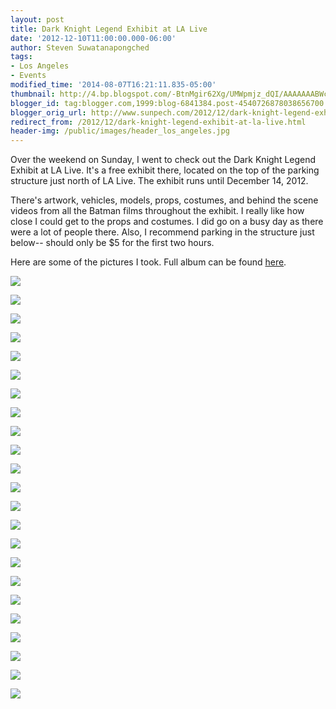 ```yaml
---
layout: post
title: Dark Knight Legend Exhibit at LA Live
date: '2012-12-10T11:00:00.000-06:00'
author: Steven Suwatanapongched
tags:
- Los Angeles
- Events
modified_time: '2014-08-07T16:21:11.835-05:00'
thumbnail: http://4.bp.blogspot.com/-BtnMgir62Xg/UMWpmjz_dQI/AAAAAAABWcg/DzdG4Z-RWI0/s400/2012-12-09+at+16-09-04.jpg
blogger_id: tag:blogger.com,1999:blog-6841384.post-4540726878038656700
blogger_orig_url: http://www.sunpech.com/2012/12/dark-knight-legend-exhibit-at-la-live.html
redirect_from: /2012/12/dark-knight-legend-exhibit-at-la-live.html
header-img: /public/images/header_los_angeles.jpg
---
```


Over the weekend on Sunday, I went to check out the Dark Knight Legend Exhibit at LA Live. It's a free exhibit there, located on the top of the parking structure just north of LA Live. The exhibit runs until December 14, 2012.

There's artwork, vehicles, models, props, costumes, and behind the scene videos from all the Batman films throughout the exhibit. I really like how close I could get to the props and costumes. I did go on a busy day as there were a lot of people there. Also, I recommend parking in the structure just below-- should only be $5 for the first two hours.

Here are some of the pictures I took. Full album can be found <a href="https://picasaweb.google.com/101693597219413173200/2012DarkKnightLegendExhibit">here</a>.

<a href="http://4.bp.blogspot.com/-BtnMgir62Xg/UMWpmjz_dQI/AAAAAAABWcg/DzdG4Z-RWI0/s400/2012-12-09+at+16-09-04.jpg"><img border="0"  src="http://4.bp.blogspot.com/-BtnMgir62Xg/UMWpmjz_dQI/AAAAAAABWcg/DzdG4Z-RWI0/s400/2012-12-09+at+16-09-04.jpg"  /></a>

<a href="http://3.bp.blogspot.com/-muCy3fUF_bs/UMWppAtw9sI/AAAAAAABWcw/pkkBZafamKo/s400/2012-12-09+at+16-12-00.jpg"><img border="0"  src="http://3.bp.blogspot.com/-muCy3fUF_bs/UMWppAtw9sI/AAAAAAABWcw/pkkBZafamKo/s400/2012-12-09+at+16-12-00.jpg"  /></a>

<a href="http://2.bp.blogspot.com/-t6_7uOMI1rs/UMWpqcYSA9I/AAAAAAABWc4/BH5Z3G-MC1g/s400/2012-12-09+at+16-12-40.jpg"><img border="0"  src="http://2.bp.blogspot.com/-t6_7uOMI1rs/UMWpqcYSA9I/AAAAAAABWc4/BH5Z3G-MC1g/s400/2012-12-09+at+16-12-40.jpg"  /></a>

<a href="http://1.bp.blogspot.com/-CV5zaUezzgk/UMWprc7V-FI/AAAAAAABWdA/njIXgBcvlfU/s400/2012-12-09+at+16-13-36.jpg"><img border="0"  src="http://1.bp.blogspot.com/-CV5zaUezzgk/UMWprc7V-FI/AAAAAAABWdA/njIXgBcvlfU/s400/2012-12-09+at+16-13-36.jpg"  /></a>

<a href="http://2.bp.blogspot.com/-5KOBXSFvllk/UMWps7_Xb-I/AAAAAAABWdI/-qNPIhHyqYk/s400/2012-12-09+at+16-13-53.jpg"><img border="0"  src="http://2.bp.blogspot.com/-5KOBXSFvllk/UMWps7_Xb-I/AAAAAAABWdI/-qNPIhHyqYk/s400/2012-12-09+at+16-13-53.jpg"  /></a>

<a href="http://1.bp.blogspot.com/-jI0x9mhARuo/UMWpveSOrEI/AAAAAAABWdY/7yc4ym9Gnkk/s400/2012-12-09+at+16-14-48.jpg"><img border="0"  src="http://1.bp.blogspot.com/-jI0x9mhARuo/UMWpveSOrEI/AAAAAAABWdY/7yc4ym9Gnkk/s400/2012-12-09+at+16-14-48.jpg"  /></a>

<a href="http://2.bp.blogspot.com/-v5DAmeinsCA/UMWpwug_XeI/AAAAAAABWdg/0B70z3MgXD4/s400/2012-12-09+at+16-15-57.jpg"><img border="0"  src="http://2.bp.blogspot.com/-v5DAmeinsCA/UMWpwug_XeI/AAAAAAABWdg/0B70z3MgXD4/s400/2012-12-09+at+16-15-57.jpg"  /></a>

<a href="http://1.bp.blogspot.com/-UkSM22jFRTM/UMWpx8klavI/AAAAAAABWdo/3xuN7QE1azM/s400/2012-12-09+at+16-16-16.jpg"><img border="0"  src="http://1.bp.blogspot.com/-UkSM22jFRTM/UMWpx8klavI/AAAAAAABWdo/3xuN7QE1azM/s400/2012-12-09+at+16-16-16.jpg"  /></a>

<a href="http://3.bp.blogspot.com/-3jx-Zerpf40/UMWp3aIu81I/AAAAAAABWeI/mdlhdp27_pk/s400/2012-12-09+at+16-17-49.jpg"><img border="0"  src="http://3.bp.blogspot.com/-3jx-Zerpf40/UMWp3aIu81I/AAAAAAABWeI/mdlhdp27_pk/s400/2012-12-09+at+16-17-49.jpg"  /></a>

<a href="http://1.bp.blogspot.com/-Tu7N2tOk_CU/UMWp8rPp3FI/AAAAAAABWeo/mYsxNCW_q5s/s400/2012-12-09+at+16-18-38.jpg"><img border="0"  src="http://1.bp.blogspot.com/-Tu7N2tOk_CU/UMWp8rPp3FI/AAAAAAABWeo/mYsxNCW_q5s/s400/2012-12-09+at+16-18-38.jpg"  /></a>

<a href="http://3.bp.blogspot.com/-2TK38pUawww/UMWp-8TfunI/AAAAAAABWe4/ijME91qt1VY/s400/2012-12-09+at+16-19-13.jpg"><img border="0"  src="http://3.bp.blogspot.com/-2TK38pUawww/UMWp-8TfunI/AAAAAAABWe4/ijME91qt1VY/s400/2012-12-09+at+16-19-13.jpg"  /></a>

<a href="http://1.bp.blogspot.com/-bqDAT5H7hTQ/UMWqDBV8I-I/AAAAAAABWfQ/xEpa9aVUziY/s400/2012-12-09+at+16-20-31.jpg"><img border="0"  src="http://1.bp.blogspot.com/-bqDAT5H7hTQ/UMWqDBV8I-I/AAAAAAABWfQ/xEpa9aVUziY/s400/2012-12-09+at+16-20-31.jpg"  /></a>

<a href="http://1.bp.blogspot.com/-4mMlNT3tz6I/UMWqE_GQgJI/AAAAAAABWfY/iFmCPUhu6Lw/s400/2012-12-09+at+16-20-48.jpg"><img border="0"  src="http://1.bp.blogspot.com/-4mMlNT3tz6I/UMWqE_GQgJI/AAAAAAABWfY/iFmCPUhu6Lw/s400/2012-12-09+at+16-20-48.jpg"  /></a>

<a href="http://4.bp.blogspot.com/-11R8dxFUddA/UMWqGcSE1bI/AAAAAAABWfg/FHcaE0dWfwM/s400/2012-12-09+at+16-21-04.jpg"><img border="0"  src="http://4.bp.blogspot.com/-11R8dxFUddA/UMWqGcSE1bI/AAAAAAABWfg/FHcaE0dWfwM/s400/2012-12-09+at+16-21-04.jpg"  /></a>

<a href="http://3.bp.blogspot.com/-ICZxBi3F07o/UMWqRnfYH_I/AAAAAAABWgo/LvBSB2r9Ocs/s400/2012-12-09+at+16-26-04.jpg"><img border="0"  src="http://3.bp.blogspot.com/-ICZxBi3F07o/UMWqRnfYH_I/AAAAAAABWgo/LvBSB2r9Ocs/s400/2012-12-09+at+16-26-04.jpg"  /></a>

<a href="http://3.bp.blogspot.com/-cDVJhD50Ofc/UMWqWnL6l4I/AAAAAAABWhI/GjhJerDKRPA/s400/2012-12-09+at+16-26-58.jpg"><img border="0"  src="http://3.bp.blogspot.com/-cDVJhD50Ofc/UMWqWnL6l4I/AAAAAAABWhI/GjhJerDKRPA/s400/2012-12-09+at+16-26-58.jpg"  /></a>

<a href="http://3.bp.blogspot.com/-2a62ajzNKv0/UMWqeGtRb9I/AAAAAAABWh4/N5xd4MsENzM/s400/2012-12-09+at+16-28-18.jpg"><img border="0"  src="http://3.bp.blogspot.com/-2a62ajzNKv0/UMWqeGtRb9I/AAAAAAABWh4/N5xd4MsENzM/s400/2012-12-09+at+16-28-18.jpg"  /></a>

<a href="http://3.bp.blogspot.com/-g03DKt-z9lo/UMWqjaGZXNI/AAAAAAABWiY/_2N8zzAtqoM/s400/2012-12-09+at+16-30-14.jpg"><img border="0"  src="http://3.bp.blogspot.com/-g03DKt-z9lo/UMWqjaGZXNI/AAAAAAABWiY/_2N8zzAtqoM/s400/2012-12-09+at+16-30-14.jpg"  /></a>

<a href="http://3.bp.blogspot.com/-Ty4nk1vmsTQ/UMWqstO0KPI/AAAAAAABWjQ/7RbnvxzgZ-4/s400/2012-12-09+at+16-43-05.jpg"><img border="0"  src="http://3.bp.blogspot.com/-Ty4nk1vmsTQ/UMWqstO0KPI/AAAAAAABWjQ/7RbnvxzgZ-4/s400/2012-12-09+at+16-43-05.jpg"  /></a>

<a href="http://1.bp.blogspot.com/-S2wbFMDECN0/UMWqvLpxDvI/AAAAAAABWjg/mjbksHvCd9U/s400/2012-12-09+at+16-34-25.jpg"><img border="0"  src="http://1.bp.blogspot.com/-S2wbFMDECN0/UMWqvLpxDvI/AAAAAAABWjg/mjbksHvCd9U/s400/2012-12-09+at+16-34-25.jpg"  /></a>

<a href="http://1.bp.blogspot.com/-Oq7yG4d0dd0/UMWq3Qx7b0I/AAAAAAABWkY/CxTAxmLISHo/s400/2012-12-09+at+16-35-49.jpg"><img border="0"  src="http://1.bp.blogspot.com/-Oq7yG4d0dd0/UMWq3Qx7b0I/AAAAAAABWkY/CxTAxmLISHo/s400/2012-12-09+at+16-35-49.jpg"  /></a>

<a href="http://2.bp.blogspot.com/-D8iuflpLsco/UMWq_NIdnhI/AAAAAAABWlI/NoG5QdRX7OE/s400/2012-12-09+at+16-37-57.jpg"><img border="0"  src="http://2.bp.blogspot.com/-D8iuflpLsco/UMWq_NIdnhI/AAAAAAABWlI/NoG5QdRX7OE/s400/2012-12-09+at+16-37-57.jpg"  /></a>

<a href="http://2.bp.blogspot.com/-186uMjfpPTQ/UMWrHBDwl0I/AAAAAAABWl4/Ejnna8WTcWo/s400/2012-12-09+at+16-40-00.jpg"><img border="0"  src="http://2.bp.blogspot.com/-186uMjfpPTQ/UMWrHBDwl0I/AAAAAAABWl4/Ejnna8WTcWo/s400/2012-12-09+at+16-40-00.jpg"  /></a>
